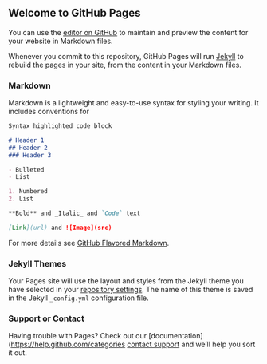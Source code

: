 ## Welcome to GitHub Pages

You can use the [editor on GitHub](https://github.com/jldec/new-Pages-site/edit/master/README.md)
 to maintain and preview the content for your website in Markdown files.

Whenever you commit to this repository, GitHub Pages will run [Jekyll](https://jekyllrb.com/) to rebuild the pages in your site, from the content in your Markdown files.

### Markdown

Markdown is a lightweight and easy-to-use syntax for styling your writing. It includes conventions for

```markdown
Syntax highlighted code block

# Header 1
## Header 2
### Header 3

- Bulleted
- List

1. Numbered
2. List

**Bold** and _Italic_ and `Code` text

[Link](url) and ![Image](src)
```

For more details see [GitHub Flavored Markdown](https://guides.github.com/features/mastering-markdown/).

### Jekyll Themes

Your Pages site will use the layout and styles from the Jekyll theme you have selected in your [repository settings](https://github.com/indy152630/indy152630.Github.Pages/settings). The name of this theme is saved in the Jekyll `_config.yml` configuration file.

### Support or Contact

Having trouble with Pages? Check out our [documentation](https://help.github.com/categories [contact support](https://github.com/contact) and we’ll help you sort it out.

